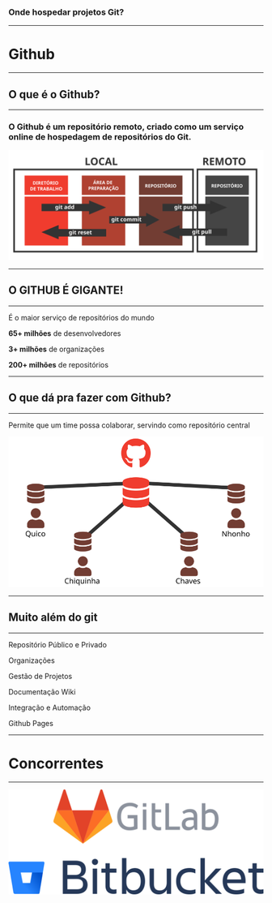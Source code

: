 ### Onde hospedar projetos Git?

___

# Github <!-- .element: class="color-1" -->

<div class="i fab fa-4x fa-github color-1"></div>

---

## O que é o Github?

___

### O Github é um repositório remoto, criado como um serviço online de hospedagem de repositórios do Git.

![Git Remote - Diagrama](images/git-diagrama-remote.svg) <!-- .element: class="r-stretch" -->

---

## O GITHUB É GIGANTE!

___

É o maior serviço de repositórios do mundo

**65+ milhões** de desenvolvedores

**3+ milhões** de organizações

**200+ milhões** de repositórios

---

## O que dá pra fazer com Github?

___

Permite que um time possa colaborar, servindo como repositório central

![Github](images/github-diagrama.svg) <!-- .element: class="r-stretch" -->

---
<!-- .slide: data-background="#b04131" -->
## Muito além do git

___

Repositório Público e Privado

Organizações

Gestão de Projetos

Documentação Wiki

Integração e Automação

Github Pages

---

# Concorrentes

___

![Concorrentes](images/concorrentes.svg)<!-- .element: class="r-stretch" -->
